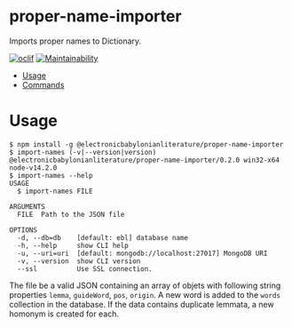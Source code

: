proper-name-importer
====================

Imports proper names to Dictionary.

[![oclif](https://img.shields.io/badge/cli-oclif-brightgreen.svg)](https://oclif.io)
[![Maintainability](https://api.codeclimate.com/v1/badges/830c8cce2a2afd665b75/maintainability)](https://codeclimate.com/github/ElectronicBabylonianLiterature/proper-name-importer/maintainability)

<!-- toc -->
* [Usage](#usage)
* [Commands](#commands)
<!-- tocstop -->

# Usage
<!-- usage -->
```sh-session
$ npm install -g @electronicbabylonianliterature/proper-name-importer
$ import-names (-v|--version|version)
@electronicbabylonianliterature/proper-name-importer/0.2.0 win32-x64 node-v14.2.0
$ import-names --help
USAGE
  $ import-names FILE

ARGUMENTS
  FILE  Path to the JSON file

OPTIONS
  -d, --db=db    [default: ebl] database name
  -h, --help     show CLI help
  -u, --uri=uri  [default: mongodb://localhost:27017] MongoDB URI
  -v, --version  show CLI version
  --ssl          Use SSL connection.
```

The file be a valid JSON containing an array of objets with following string properties `lemma`,
`guideWord`, `pos`, `origin`. A new word is added to the `words` collection in the database.
If the data contains duplicate lemmata, a new homonym is created for each.
<!-- usagestop -->
